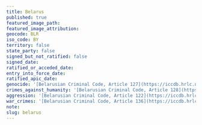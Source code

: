 ```yaml
---
title: Belarus
published: true
featured_image_path:
featured_image_attribution:
geocode: BLR
iso_code: BY
territory: false
state_party: false
signed_but_not_ratified: false
signed_date:
ratified_or_acceded_date:
entry_into_force_date:
ratified_apic_date:
genocide: '[Belarusian Criminal Code, Article 127](https://iccdb.hrlc.net/data/doc/572/)'
crimes_against_humanity: '[Belarusian Criminal Code, Article 128](https://iccdb.hrlc.net/data/doc/572/)'
aggression: '[Belarusian Criminal Code, Article 122](https://iccdb.hrlc.net/data/doc/572/)'
war_crimes: '[Belarusian Criminal Code, Article 136](https://iccdb.hrlc.net/data/doc/572/)'
note:
slug: belarus
---
```



